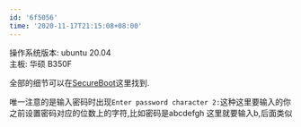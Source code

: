 ```yaml
---
id: '6f5056'
time: '2020-11-17T21:15:08+08:00'
---
```

操作系统版本: ubuntu 20.04  
主板: 华硕 B350F

全部的细节可以在[SecureBoot](https://wiki.ubuntu.com/UEFI/SecureBoot/DKMS)这里找到.

唯一注意的是输入密码时出现`Enter password character 2:`这种这里要输入的你之前设置密码对应的位数上的字符,比如密码是abcdefgh 这里就要输入b,后面类似
